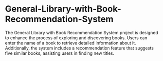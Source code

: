 # General-Library-with-Book-Recommendation-System
The General Library with Book Recommendation System project is designed to enhance the process of exploring and discovering books. Users can enter the name of a book to retrieve detailed information about it. Additionally, the system includes a recommendation feature that suggests five similar books, assisting users in finding new titles.

